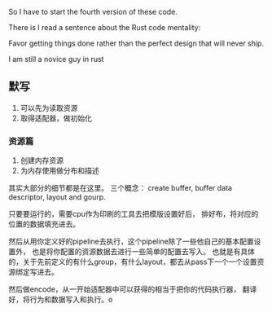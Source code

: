 So I have to start the fourth version of these code. 

There is I read a sentence about the Rust code mentality: 

Favor getting things done rather than the perfect design that will never ship.

I am still a novice guy in rust


## 默写

1. 可以先为读取资源
2. 取得适配器，做初始化

### 资源篇
1. 创建内存资源
2. 为内存使用做分布和描述

其实大部分的细节都是在这里。
三个概念： create buffer, buffer data descriptor, layout and gourp. 

只要要运行的，需要cpu作为印刷的工具去把模版设置好后，
排好布，将对应的位置的数据填充进去。

然后从用你定义好的pipeline去执行，这个pipeline除了一些他自己的基本配置设置外，
也是将你配置的资源数据去进行一些简单的配置去写入。
也就是有具体的，关于先前定义的有什么group，有什么layout，都去从pass下一个一个设置资源绑定写进去。 

然后做encode，从一开始适配器中可以获得的相当于把你的代码执行器，
翻译好，将行为和数据写入和执行。o
